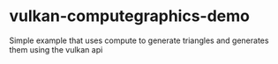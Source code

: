 # vulkan-computegraphics-demo
Simple example that uses compute to generate triangles and generates them using the vulkan api

